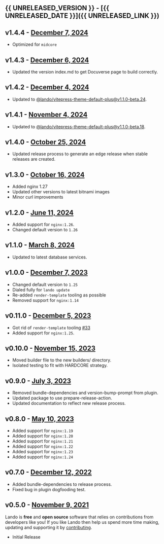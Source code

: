 ## {{ UNRELEASED_VERSION }} - [{{ UNRELEASED_DATE }}]({{ UNRELEASED_LINK }})

## v1.4.4 - [December 7, 2024](https://github.com/lando/nginx/releases/tag/v1.4.4)

* Optimized for `midcore`

## v1.4.3 - [December 6, 2024](https://github.com/lando/nginx/releases/tag/v1.4.3)

* Updated the version index.md to get Docuverse page to build correctly.

## v1.4.2 - [December 4, 2024](https://github.com/lando/nginx/releases/tag/v1.4.2)

* Updated to [@lando/vitepress-theme-default-plus@v1.1.0-beta.24](https://github.com/lando/vitepress-theme-default-plus/releases/tag/v1.1.0-beta.24).

## v1.4.1 - [November 4, 2024](https://github.com/lando/nginx/releases/tag/v1.4.1)

* Updated to [@lando/vitepress-theme-default-plus@v1.1.0-beta.18](https://github.com/lando/vitepress-theme-default-plus/releases/tag/v1.1.0-beta.18).

## v1.4.0 - [October 25, 2024](https://github.com/lando/nginx/releases/tag/v1.4.0)

* Updated release process to generate an edge release when stable releases are created.

## v1.3.0 - [October 16, 2024](https://github.com/lando/nginx/releases/tag/v1.3.0)

* Added nginx 1.27
* Updated other versions to latest bitnami images
* Minor curl improvements

## v1.2.0 - [June 11, 2024](https://github.com/lando/nginx/releases/tag/v1.2.0)

* Added support for `nginx:1.26`.
* Changed default version to `1.26`

## v1.1.0 - [March 8, 2024](https://github.com/lando/nginx/releases/tag/v1.1.0)
  * Updated to latest database services.

## v1.0.0 - [December 7, 2023](https://github.com/lando/ngin/releases/tag/v1.0.0)

* Changed default version to `1.25`
* Dialed fully for `lando update`
* Re-added `render-template` tooling as possible
* Removed support for `nginx:1.14`

## v0.11.0 - [December 5, 2023](https://github.com/lando/nginx/releases/tag/v0.11.0)

* Got rid of `render-template` tooling [#33](https://github.com/lando/nginx/pull/33)
* Added support for `nginx:1.25`.

## v0.10.0 - [November 15, 2023](https://github.com/lando/nginx/releases/tag/v0.10.0)

* Moved builder file to the new builders/ directory.
* Isolated testing to fit with HARDCORE strategy.

## v0.9.0 - [July 3, 2023](https://github.com/lando/nginx/releases/tag/v0.9.0)

* Removed bundle-dependencies and version-bump-prompt from plugin.
* Updated package to use prepare-release-action.
* Updated documentation to reflect new release process.

## v0.8.0 - [May 10, 2023](https://github.com/lando/nginx/releases/tag/v0.8.0)

* Added support for `nginx:1.19`
* Added support for `nginx:1.20`
* Added support for `nginx:1.21`
* Added support for `nginx:1.22`
* Added support for `nginx:1.23`
* Added support for `nginx:1.24`

## v0.7.0 - [December 12, 2022](https://github.com/lando/nginx/releases/tag/v0.7.0)

* Added bundle-dependencies to release process.
* Fixed bug in plugin dogfooding test.

## v0.5.0 - [November 9, 2021](https://github.com/lando/nginx/releases/tag/v0.5.0)

Lando is **free** and **open source** software that relies on contributions from developers like you! If you like Lando then help us spend more time making, updating and supporting it by [contributing](https://github.com/sponsors/lando).

* Initial Release
